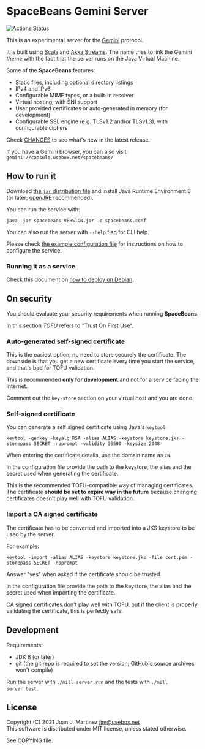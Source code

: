 # SpaceBeans Gemini Server

[![Actions Status](https://github.com/reidrac/spacebeans/workflows/CI/badge.svg)](https://github.com/reidrac/spacebeans/actions)

This is an experimental server for the [Gemini](https://gemini.circumlunar.space/) protocol.

It is built using [Scala](https://www.scala-lang.org/) and [Akka Streams](https://doc.akka.io/docs/akka/current/stream/index.html).
The name tries to link the Gemini *theme* with the fact that the
server runs on the Java Virtual Machine.

Some of the **SpaceBeans** features:

 - Static files, including optional directory listings
 - IPv4 and IPv6
 - Configurable MIME types, or a built-in resolver
 - Virtual hosting, with SNI support
 - User provided certificates or auto-generated in memory (for development)
 - Configurable SSL engine (e.g. TLSv1.2 and/or TLSv1.3), with configurable ciphers

Check [CHANGES](CHANGES.md) to see what's new in the latest release.

If you have a Gemini browser, you can also visit: `gemini://capsule.usebox.net/spacebeans/`

## How to run it

Download [the `jar` distribution file](https://github.com/reidrac/spacebeans/releases/) and install Java Runtime Environment 8 (or
later; [openJRE](https://adoptopenjdk.net/) recommended).

You can run the service with:
```
java -jar spacebeans-VERSION.jar -c spacebeans.conf
```

You can also run the server with `--help` flag for CLI help.

Please check [the example configuration file](spacebeans.conf.example) for instructions on
how to configure the service.

### Running it as a service

Check this document on [how to deploy on Debian](Deployment.md).

## On security

You should evaluate your security requirements when running **SpaceBeans**.

In this section *TOFU* refers to "Trust On First Use".

### Auto-generated self-signed certificate

This is the easiest option, no need to store securely the certificate. The
downside is that you get a new certificate every time you start the service,
and that's bad for TOFU validation.

This is recommended **only for development** and not for a service facing the
Internet.

Comment out the `key-store` section on your virtual host and you are done.

### Self-signed certificate

You can generate a self signed certificate using Java's `keytool`:
```
keytool -genkey -keyalg RSA -alias ALIAS -keystore keystore.jks -storepass SECRET -noprompt -validity 36500 -keysize 2048
```

When entering the certificate details, use the domain name as `CN`.

In the configuration file provide the path to the keystore, the alias and the
secret used when generating the certificate.

This is the recommended TOFU-compatible way of managing certificates. The
certificate **should be set to expire way in the future** because changing
certificates doesn't play well with TOFU validation.

### Import a CA signed certificate

The certificate has to be converted and imported into a JKS keystore to be
used by the server.

For example:
```
keytool -import -alias ALIAS -keystore keystore.jks -file cert.pem -storepass SECRET -noprompt
```

Answer "yes" when asked if the certificate should be trusted.

In the configuration file provide the path to the keystore, the alias and the
secret used when importing the certificate.

CA signed certificates don't play well with TOFU, but if the client is properly
validating the certificate, this is perfectly safe.

## Development

Requirements:

 - JDK 8 (or later)
 - git (the git repo is required to set the version; GitHub's source archives won't compile)

Run the server with `./mill server.run` and the tests with `./mill server.test`.

## License

Copyright (C) 2021 Juan J. Martinez <jjm@usebox.net>  
This software is distributed under MIT license, unless stated otherwise.

See COPYING file.
